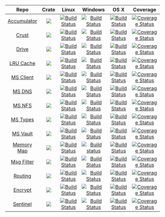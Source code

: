 |Repo|Crate|Linux|Windows|OS X|Coverage|
|:------:|:-------:|:-------:|:------:|:------:|:------:|
|[Accumulator](https://github.com/maidsafe/accumulator)        |[![](http://meritbadge.herokuapp.com/accumulator)](https://crates.io/crates/accumulator)        |[![Build Status](https://travis-ci.org/maidsafe/accumulator.svg?branch=master)](https://travis-ci.org/maidsafe/accumulator)        |[![Build Status](http://ci.maidsafe.net:8080/buildStatus/icon?job=accumulator_win64_status_badge)](http://ci.maidsafe.net:8080/job/accumulator_win64_status_badge/)        |[![Build Status](http://ci.maidsafe.net:8080/buildStatus/icon?job=accumulator_osx_status_badge)](http://ci.maidsafe.net:8080/job/accumulator_osx_status_badge/)        |[![Coverage Status](https://coveralls.io/repos/maidsafe/accumulator/badge.svg)](https://coveralls.io/r/maidsafe/accumulator)|
|[Crust](https://github.com/maidsafe/crust)                    |[![](http://meritbadge.herokuapp.com/crust)](https://crates.io/crates/crust)                    |[![Build Status](https://travis-ci.org/maidsafe/crust.svg?branch=master)](https://travis-ci.org/maidsafe/crust)                    |[![Build Status](http://ci.maidsafe.net:8080/buildStatus/icon?job=crust_win64_status_badge)](http://ci.maidsafe.net:8080/job/crust_win64_status_badge/)                    |[![Build Status](http://ci.maidsafe.net:8080/buildStatus/icon?job=crust_osx_status_badge)](http://ci.maidsafe.net:8080/job/crust_osx_status_badge/)                    |[![Coverage Status](https://coveralls.io/repos/maidsafe/crust/badge.svg)](https://coveralls.io/r/maidsafe/crust)|
|[Drive](https://github.com/maidsafe/drive)                    |[![](http://meritbadge.herokuapp.com/drive)](https://crates.io/crates/drive)                    |[![Build Status](https://travis-ci.org/maidsafe/drive.svg?branch=master)](https://travis-ci.org/maidsafe/drive)                    |[![Build Status](http://ci.maidsafe.net:8080/buildStatus/icon?job=drive_win64_status_badge)](http://ci.maidsafe.net:8080/job/drive_win64_status_badge/)                    |[![Build Status](http://ci.maidsafe.net:8080/buildStatus/icon?job=drive_osx_status_badge)](http://ci.maidsafe.net:8080/job/drive_osx_status_badge/)                    |[![Coverage Status](https://coveralls.io/repos/maidsafe/drive/badge.svg)](https://coveralls.io/r/maidsafe/drive)|
|[LRU Cache](https://github.com/maidsafe/lru_time_cache)  |[![](http://meritbadge.herokuapp.com/lru_time_cache)](https://crates.io/crates/lru_time_cache)  |[![Build Status](https://travis-ci.org/maidsafe/lru_time_cache.svg?branch=master)](https://travis-ci.org/maidsafe/lru_time_cache)  |[![Build Status](http://ci.maidsafe.net:8080/buildStatus/icon?job=lru_time_cache_win64_status_badge)](http://ci.maidsafe.net:8080/job/lru_time_cache_win64_status_badge/)  |[![Build Status](http://ci.maidsafe.net:8080/buildStatus/icon?job=lru_time_cache_osx_status_badge)](http://ci.maidsafe.net:8080/job/lru_time_cache_osx_status_badge/)  |[![Coverage Status](https://coveralls.io/repos/maidsafe/lru_time_cache/badge.svg)](https://coveralls.io/r/maidsafe/lru_time_cache)|
|[MS Client](https://github.com/maidsafe/maidsafe_client)|[![](http://meritbadge.herokuapp.com/maidsafe_client)](https://crates.io/crates/maidsafe_client)|[![Build Status](https://travis-ci.org/maidsafe/maidsafe_client.svg?branch=master)](https://travis-ci.org/maidsafe/maidsafe_client)|[![Build Status](http://ci.maidsafe.net:8080/buildStatus/icon?job=maidsafe_client_win64_status_badge)](http://ci.maidsafe.net:8080/job/maidsafe_client_win64_status_badge/)|[![Build Status](http://ci.maidsafe.net:8080/buildStatus/icon?job=maidsafe_client_osx_status_badge)](http://ci.maidsafe.net:8080/job/maidsafe_client_osx_status_badge/)|[![Coverage Status](https://coveralls.io/repos/maidsafe/maidsafe_client/badge.svg?branch=master)](https://coveralls.io/r/maidsafe/maidsafe_client?branch=master)|
|[MS DNS](https://github.com/maidsafe/maidsafe_dns)|[![](http://meritbadge.herokuapp.com/maidsafe_dns)](https://crates.io/crates/maidsafe_dns)|[![Build Status](https://travis-ci.org/maidsafe/maidsafe_dns.svg?branch=master)](https://travis-ci.org/maidsafe/maidsafe_dns)|[![Build Status](http://ci.maidsafe.net:8080/buildStatus/icon?job=maidsafe_dns_win64_status_badge)](http://ci.maidsafe.net:8080/job/maidsafe_dns_win64_status_badge/)|[![Build Status](http://ci.maidsafe.net:8080/buildStatus/icon?job=maidsafe_dns_osx_status_badge)](http://ci.maidsafe.net:8080/job/maidsafe_dns_osx_status_badge/)|[![Coverage Status](https://coveralls.io/repos/maidsafe/maidsafe_dns/badge.svg?branch=master)](https://coveralls.io/r/maidsafe/maidsafe_dns?branch=master)|
|[MS NFS](https://github.com/maidsafe/maidsafe_nfs)|[![](http://meritbadge.herokuapp.com/maidsafe_nfs)](https://crates.io/crates/maidsafe_nfs)|[![Build Status](https://travis-ci.org/maidsafe/maidsafe_nfs.svg?branch=master)](https://travis-ci.org/maidsafe/maidsafe_nfs)|[![Build Status](http://ci.maidsafe.net:8080/buildStatus/icon?job=maidsafe_nfs_win64_status_badge)](http://ci.maidsafe.net:8080/job/maidsafe_nfs_win64_status_badge/)|[![Build Status](http://ci.maidsafe.net:8080/buildStatus/icon?job=maidsafe_nfs_osx_status_badge)](http://ci.maidsafe.net:8080/job/maidsafe_nfs_osx_status_badge/)|[![Coverage Status](https://coveralls.io/repos/maidsafe/maidsafe_nfs/badge.svg?branch=master)](https://coveralls.io/r/maidsafe/maidsafe_nfs?branch=master)|
|[MS Types](https://github.com/maidsafe/maidsafe_types)  |[![](http://meritbadge.herokuapp.com/maidsafe_types)](https://crates.io/crates/maidsafe_types)  |[![Build Status](https://travis-ci.org/maidsafe/maidsafe_types.svg?branch=master)](https://travis-ci.org/maidsafe/maidsafe_types)  |[![Build Status](http://ci.maidsafe.net:8080/buildStatus/icon?job=maidsafe_types_win64_status_badge)](http://ci.maidsafe.net:8080/job/maidsafe_types_win64_status_badge/)  |[![Build Status](http://ci.maidsafe.net:8080/buildStatus/icon?job=maidsafe_types_osx_status_badge)](http://ci.maidsafe.net:8080/job/maidsafe_types_osx_status_badge/)  |[![Coverage Status](https://coveralls.io/repos/maidsafe/maidsafe_types/badge.svg)](https://coveralls.io/r/maidsafe/maidsafe_types)|
|[MS Vault](https://github.com/maidsafe/maidsafe_vault)  |[![](http://meritbadge.herokuapp.com/maidsafe_vault)](https://crates.io/crates/maidsafe_vault)  |[![Build Status](https://travis-ci.org/maidsafe/maidsafe_vault.svg?branch=master)](https://travis-ci.org/maidsafe/maidsafe_vault)  |[![Build Status](http://ci.maidsafe.net:8080/buildStatus/icon?job=maidsafe_vault_win64_status_badge)](http://ci.maidsafe.net:8080/job/maidsafe_vault_win64_status_badge/)  |[![Build Status](http://ci.maidsafe.net:8080/buildStatus/icon?job=maidsafe_vault_osx_status_badge)](http://ci.maidsafe.net:8080/job/maidsafe_vault_osx_status_badge/)  |[![Coverage Status](https://coveralls.io/repos/maidsafe/maidsafe_vault/badge.svg)](https://coveralls.io/r/maidsafe/maidsafe_vault)|
|[Memory Map](https://github.com/maidsafe/memory_map)  |[![](http://meritbadge.herokuapp.com/memory_map)](https://crates.io/crates/memory_map)  |[![Build Status](https://travis-ci.org/maidsafe/memory_map.svg?branch=master)](https://travis-ci.org/maidsafe/memory_map)  |[![Build status](https://ci.appveyor.com/api/projects/status/8dc616koi5oarjq2?svg=true)](https://ci.appveyor.com/project/maidsafe/memory-map)  |[![Build Status](https://travis-ci.org/maidsafe/memory_map.svg?branch=master)](https://travis-ci.org/maidsafe/memory_map)  |[![Coverage Status](https://coveralls.io/repos/maidsafe/memory_map/badge.svg)](https://coveralls.io/r/maidsafe/memory_map)|
|[Msg Filter](https://github.com/maidsafe/message_filter)  |[![](http://meritbadge.herokuapp.com/message_filter)](https://crates.io/crates/message_filter)  |[![Build Status](https://travis-ci.org/maidsafe/message_filter.svg?branch=master)](https://travis-ci.org/maidsafe/message_filter)  |[![Build Status](http://ci.maidsafe.net:8080/buildStatus/icon?job=message_filter_win64_status_badge)](http://ci.maidsafe.net:8080/job/message_filter_win64_status_badge/)  |[![Build Status](http://ci.maidsafe.net:8080/buildStatus/icon?job=message_filter_osx_status_badge)](http://ci.maidsafe.net:8080/job/message_filter_osx_status_badge/)  |[![Coverage Status](https://coveralls.io/repos/maidsafe/message_filter/badge.svg)](https://coveralls.io/r/maidsafe/message_filter)|
|[Routing](https://github.com/maidsafe/routing)                |[![](http://meritbadge.herokuapp.com/routing)](https://crates.io/crates/routing)                |[![Build Status](https://travis-ci.org/maidsafe/routing.svg?branch=master)](https://travis-ci.org/maidsafe/routing)                |[![Build Status](http://ci.maidsafe.net:8080/buildStatus/icon?job=routing_win64_status_badge)](http://ci.maidsafe.net:8080/job/routing_win64_status_badge/)                |[![Build Status](http://ci.maidsafe.net:8080/buildStatus/icon?job=routing_osx_status_badge)](http://ci.maidsafe.net:8080/job/routing_osx_status_badge/)                |[![Coverage Status](https://coveralls.io/repos/maidsafe/routing/badge.svg?branch=master)](https://coveralls.io/r/maidsafe/routing?branch=master)|
|[Encrypt](https://github.com/maidsafe/self_encryption)|[![](http://meritbadge.herokuapp.com/self_encryption)](https://crates.io/crates/self_encryption)|[![Build Status](https://travis-ci.org/maidsafe/self_encryption.svg?branch=master)](https://travis-ci.org/maidsafe/self_encryption)|[![Build Status](http://ci.maidsafe.net:8080/buildStatus/icon?job=self_encryption_win64_status_badge)](http://ci.maidsafe.net:8080/job/self_encryption_win64_status_badge/)|[![Build Status](http://ci.maidsafe.net:8080/buildStatus/icon?job=self_encryption_osx_status_badge)](http://ci.maidsafe.net:8080/job/self_encryption_osx_status_badge/)|[![Coverage Status](https://coveralls.io/repos/maidsafe/self_encryption/badge.svg?branch=master)](https://coveralls.io/r/maidsafe/self_encryption?branch=master)|
|[Sentinel](https://github.com/maidsafe/sentinel)              |[![](http://meritbadge.herokuapp.com/sentinel)](https://crates.io/crates/sentinel)              |[![Build Status](https://travis-ci.org/maidsafe/sentinel.svg?branch=master)](https://travis-ci.org/maidsafe/sentinel)              |[![Build Status](http://ci.maidsafe.net:8080/buildStatus/icon?job=sentinel_win64_status_badge)](http://ci.maidsafe.net:8080/job/sentinel_win64_status_badge/)              |[![Build Status](http://ci.maidsafe.net:8080/buildStatus/icon?job=sentinel_osx_status_badge)](http://ci.maidsafe.net:8080/job/sentinel_osx_status_badge/)              |[![Coverage Status](https://coveralls.io/repos/maidsafe/sentinel/badge.svg)](https://coveralls.io/r/maidsafe/sentinel)|
